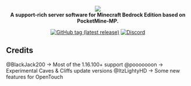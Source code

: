 <p align="center">
	<a href="https://github.com/ApexieDevelopment/OpenTouch"><img src="https://raw.githubusercontent.com/ApexieDevelopment/OpenTouch/stable/assets/OpenTouch.png"></img></a><br>
	<b>A support-rich server software for Minecraft Bedrock Edition based on PocketMine-MP.</b>
</p>

<p align="center">
	<a href="https://github.com/ApexieDevelopment/OpenTouch/releases"><img src="https://img.shields.io/github/v/tag/ApexieDevelopment/OpenTouch?label=release&logo=github" alt="GitHub tag (latest release)" /></a>
	<a href="https://discord.gg/a75eNEAtrt"><img src="https://img.shields.io/discord/736977303539810365?label=discord&color=7289DA&logo=discord" alt="Discord" /></a>
</p>

## Credits

@BlackJack200 -> Most of the 1.16.100+ support
@pooooooon -> Experimental Caves & Cliffs update versions
@ItzLightyHD -> Some new features for OpenTouch